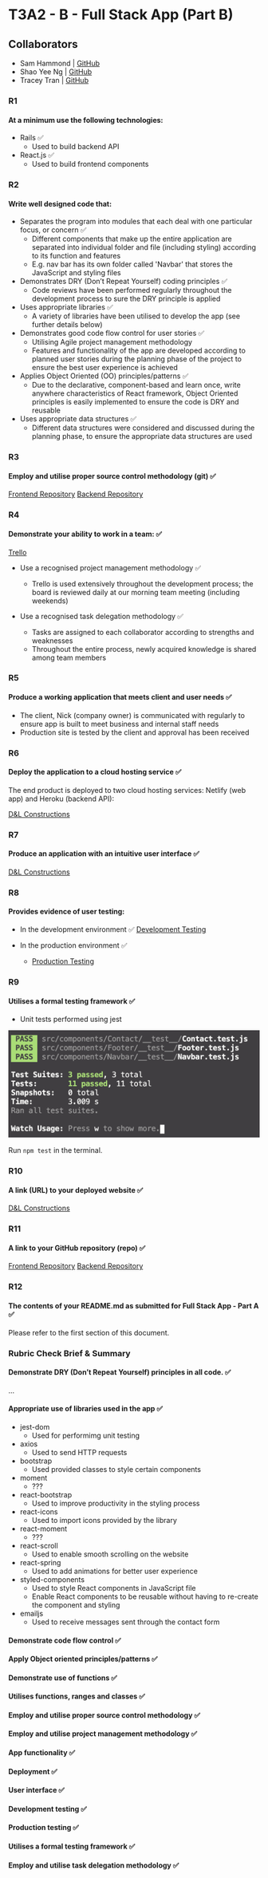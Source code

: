# T3A2 - B - Full Stack App (Part B)

## Collaborators

- Sam Hammond | [GitHub](https://github.com/samhammond87)
- Shao Yee Ng | [GitHub](https://github.com/yee-codes)
- Tracey Tran | [GitHub](https://github.com/Trac3yTran)

### R1

#### At a minimum use the following technologies:

- Rails ✅
  - Used to build backend API
- React.js ✅
  - Used to build frontend components

### R2

#### Write well designed code that:

- Separates the program into modules that each deal with one particular focus, or concern ✅
  - Different components that make up the entire application are separated into individual folder and file (including styling) according to its function and features
  - E.g. nav bar has its own folder called 'Navbar' that stores the JavaScript and styling files
- Demonstrates DRY (Don’t Repeat Yourself) coding principles ✅
  - Code reviews have been performed regularly throughout the development process to sure the DRY principle is applied
- Uses appropriate libraries ✅
  - A variety of libraries have been utilised to develop the app (see further details below)
- Demonstrates good code flow control for user stories ✅
  - Utilising Agile project management methodology
  - Features and functionality of the app are developed according to planned user stories during the planning phase of the project to ensure the best user experience is achieved
- Applies Object Oriented (OO) principles/patterns ✅
  - Due to the declarative, component-based and learn once, write anywhere characteristics of React framework, Object Oriented principles is easily implemented to ensure the code is DRY and reusable
- Uses appropriate data structures ✅
  - Different data structures were considered and discussed during the planning phase, to ensure the appropriate data structures are used

### R3

#### Employ and utilise proper source control methodology (git) ✅

[Frontend Repository](https://github.com/yee-codes/d-l-constructions)
[Backend Repository](https://github.com/samhammond87/dlConstruction)

### R4

#### Demonstrate your ability to work in a team: ✅

[Trello](https://trello.com/b/rDfOx3BL/t3a2-b-d-l-construction-part-b)

- Use a recognised project management methodology ✅

  - Trello is used extensively throughout the development process; the board is reviewed daily at our morning team meeting (including weekends)

- Use a recognised task delegation methodology ✅
  - Tasks are assigned to each collaborator according to strengths and weaknesses
  - Throughout the entire process, newly acquired knowledge is shared among team members

### R5

#### Produce a working application that meets client and user needs ✅

- The client, Nick (company owner) is communicated with regularly to ensure app is built to meet business and internal staff needs
- Production site is tested by the client and approval has been received

### R6

#### Deploy the application to a cloud hosting service ✅

The end product is deployed to two cloud hosting services: Netlify (web app) and Heroku (backend API):

[D&L Constructions](https://dl-constructions.netlify.app/)

### R7

#### Produce an application with an intuitive user interface ✅

[D&L Constructions](https://dl-constructions.netlify.app/)

### R8

#### Provides evidence of user testing:

- In the development environment ✅
  [Development Testing]()

- In the production environment ✅
  - [Production Testing]()

### R9

#### Utilises a formal testing framework ✅

- Unit tests performed using jest

![Unit Test](./jest.png)

Run `npm test` in the terminal.

### R10

#### A link (URL) to your deployed website ✅

[D&L Constructions](https://dl-constructions.netlify.app/)

### R11

#### A link to your GitHub repository (repo) ✅

[Frontend Repository](https://github.com/yee-codes/d-l-constructions)
[Backend Repository](https://github.com/samhammond87/dlConstruction)

### R12

#### The contents of your README.md as submitted for Full Stack App - Part A ✅

Please refer to the first section of this document.

### Rubric Check Brief & Summary

#### Demonstrate DRY (Don’t Repeat Yourself) principles in all code. ✅

...

#### Appropriate use of libraries used in the app ✅

- jest-dom
  - Used for performimg unit testing
- axios
  - Used to send HTTP requests
- bootstrap
  - Used provided classes to style certain components
- moment
  - ???
- react-bootstrap
  - Used to improve productivity in the styling process
- react-icons
  - Used to import icons provided by the library
- react-moment
  - ???
- react-scroll
  - Used to enable smooth scrolling on the website
- react-spring
  - Used to add animations for better user experience
- styled-components
  - Used to style React components in JavaScript file
  - Enable React components to be reusable without having to re-create the component and styling
- emailjs
  - Used to receive messages sent through the contact form

#### Demonstrate code flow control ✅

#### Apply Object oriented principles/patterns ✅

#### Demonstrate use of functions ✅

#### Utilises functions, ranges and classes ✅

#### Employ and utilise proper source control methodology ✅

#### Employ and utilise project management methodology ✅

#### App functionality ✅

#### Deployment ✅

#### User interface ✅

#### Development testing ✅

#### Production testing ✅

#### Utilises a formal testing framework ✅

#### Employ and utilise task delegation methodology ✅
